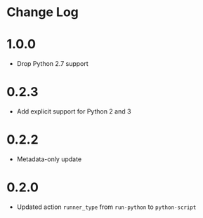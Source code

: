 # Change Log

# 1.0.0

* Drop Python 2.7 support

# 0.2.3

- Add explicit support for Python 2 and 3

# 0.2.2

- Metadata-only update

# 0.2.0

- Updated action `runner_type` from `run-python` to `python-script`

